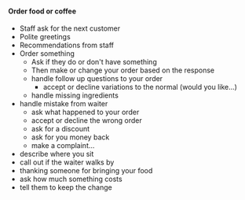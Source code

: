 #### Order food or coffee
* Staff ask for the next customer
* Polite greetings
* Recommendations from staff
* Order something
  * Ask if they do or don't have something
  * Then make or change your order based on the response  
  * handle follow up questions to your order
    * accept or decline variations to the normal (would you like...)
  * handle missing ingredients
* handle mistake from waiter
  * ask what happened to your order
  * accept or decline the wrong order
  * ask for a discount
  * ask for you money back
  * make a complaint...
* describe where you sit
* call out if the waiter walks by
* thanking someone for bringing your food
* ask how much something costs
* tell them to keep the change
